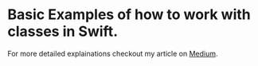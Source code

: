 # Basic Examples of how to work with classes in Swift.

For more detailed explainations checkout my article on <a href="https://medium.com/@farhansyed/classes-in-swift-for-newbies-529145228ba">Medium</a>.
